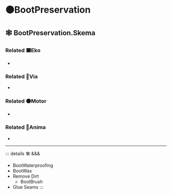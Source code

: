 # 🟠<motor>BootPreservation</motor>

## 🕸 BootPreservation.Skema

### Related 🟩<ekos>Eko</ekos>

-

### Related 🔻<via>Via</via>

-

### Related 🟠<motor>Motor</motor>

-

### Related 💜<anima>Anima</anima>

-

---

<!-- =================================================== -->
<!-- =================================================== -->
<!-- =================================================== -->
<!-- =================================================== -->
<!-- =================================================== -->
::: details 🛠 <dev>&&&</dev>

- BootWaterproofing
- BootWax
- Remove Dirt
    - BootBrush
- Glue Seams
:::
